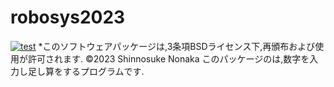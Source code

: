 # robosys2023
[![test](https://github.com/Npaintrobo/robosys2023/actions/workflows/test.yml/badge.svg)](https://github.com/Npaintrobo/robosys2023/actions/workflows/test.yml)
*このソフトウェアパッケージは,3条項BSDライセンス下,再頒布および使用が許可されます.
©2023 Shinnosuke Nonaka
このパッケージのは,数字を入力し足し算をするプログラムです.
